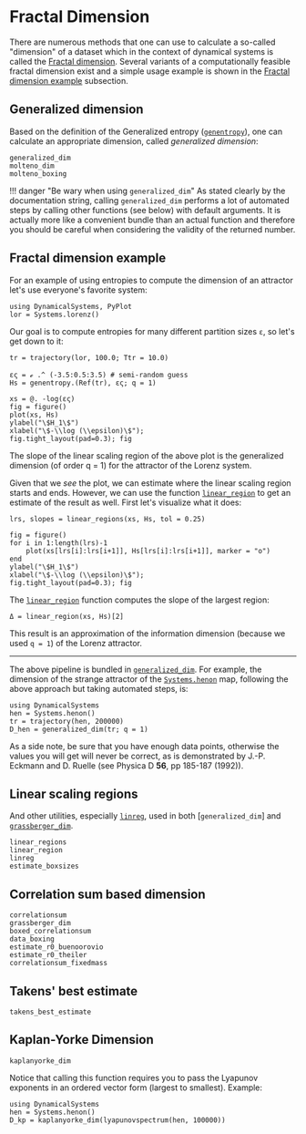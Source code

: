 # Fractal Dimension

There are numerous methods that one can use to calculate a so-called "dimension" of a dataset which in the context of dynamical systems is called the [Fractal dimension](https://en.wikipedia.org/wiki/Fractal_dimension).
Several variants of a computationally feasible fractal dimension exist and a simple usage example is shown in the [Fractal dimension example](@ref) subsection.

## Generalized dimension
Based on the definition of the Generalized entropy ([`genentropy`](@ref)), one can calculate an appropriate dimension, called *generalized dimension*:
```@docs
generalized_dim
molteno_dim
molteno_boxing
```

!!! danger "Be wary when using `generalized_dim`"
    As stated clearly by the documentation string, calling `generalized_dim` performs a lot of automated steps by calling other functions (see below)
    with default arguments. It is actually more like a convenient bundle than
    an actual function and therefore you should be careful
    when considering the validity of the returned number.

## Fractal dimension example
For an example of using entropies to compute the dimension of an attractor let's use everyone's favorite system:
```@example MAIN
using DynamicalSystems, PyPlot
lor = Systems.lorenz()
```

Our goal is to compute entropies for many different partition sizes `ε`, so let's get down to it:
```@example MAIN
tr = trajectory(lor, 100.0; Ttr = 10.0)

ες = ℯ .^ (-3.5:0.5:3.5) # semi-random guess
Hs = genentropy.(Ref(tr), ες; q = 1)
```

```@example MAIN
xs = @. -log(ες)
fig = figure()
plot(xs, Hs)
ylabel("\$H_1\$")
xlabel("\$-\\log (\\epsilon)\$");
fig.tight_layout(pad=0.3); fig
```

The slope of the linear scaling region of the above plot is the generalized dimension (of order q = 1) for the attractor of the Lorenz system.

Given that we _see_ the plot, we can estimate where the linear scaling region starts and ends. However, we can use the function [`linear_region`](@ref) to get an estimate of the result as well. First let's visualize what it does:

```@example MAIN
lrs, slopes = linear_regions(xs, Hs, tol = 0.25)

fig = figure()
for i in 1:length(lrs)-1
    plot(xs[lrs[i]:lrs[i+1]], Hs[lrs[i]:lrs[i+1]], marker = "o")
end
ylabel("\$H_1\$")
xlabel("\$-\\log (\\epsilon)\$");
fig.tight_layout(pad=0.3); fig
```

The [`linear_region`](@ref) function  computes the slope of the largest region:

```@example MAIN
Δ = linear_region(xs, Hs)[2]
```
This result is an approximation of the information dimension (because we used `q = 1`) of the Lorenz attractor.

---

The above pipeline is bundled in [`generalized_dim`](@ref).
For example, the dimension of the strange attractor of the
[`Systems.henon`](@ref) map, following the above approach but taking automated steps, is:
```@example MAIN
using DynamicalSystems
hen = Systems.henon()
tr = trajectory(hen, 200000)
D_hen = generalized_dim(tr; q = 1)
```

As a side note, be sure that you have enough data points, otherwise the values you will get will never be correct, as is demonstrated by
J.-P. Eckmann and D. Ruelle (see Physica D **56**, pp 185-187 (1992)).


## Linear scaling regions
And other utilities, especially [`linreg`](@ref), used in both [`generalized_dim`] and [`grassberger_dim`](@ref).
```@docs
linear_regions
linear_region
linreg
estimate_boxsizes
```

## Correlation sum based dimension
```@docs
correlationsum
grassberger_dim
boxed_correlationsum
data_boxing
estimate_r0_buenoorovio
estimate_r0_theiler
correlationsum_fixedmass
```

## Takens' best estimate
```@docs 
takens_best_estimate
```

## Kaplan-Yorke Dimension
```@docs
kaplanyorke_dim
```
Notice that calling this function requires you to pass the Lyapunov exponents in an ordered vector form (largest to smallest). Example:
```@example MAIN
using DynamicalSystems
hen = Systems.henon()
D_kp = kaplanyorke_dim(lyapunovspectrum(hen, 100000))
```
